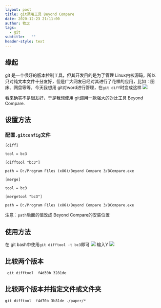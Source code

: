 ```yaml
---
layout: post
title: git调用工具 Beyond Compare
date: 2020-12-23 21:11:00
author: 牧之
tags: 
  - git
subtitle:   ""
header-style: text
---
```



## 缘起
git 是一个很好的版本控制工具，但其开发目的是为了管理 Linux内核源码，所以只对纯文本文件十分友好，但是广大网友已经对其进行了花样的应用，比如：图床、网盘等等，今天我想用 git对word进行管理，在`git diff`时变成这样
![](https://gitee.com/cseve/img/raw/master/20201223210601.png)

看来确实不是很友好，于是我想使用 git调用一款强大的对比工具 Beyond Compare.

## 设置方法
### 配置`.gitconfig`文件
```git
[diff]

tool = bc3

[difftool "bc3"]

path = D:/Program Files (x86)/Beyond Compare 3/BCompare.exe

[merge]

tool = bc3

[mergetool "bc3"]

path = D:/Program Files (x86)/Beyond Compare 3/BCompare.exe
```
注意：`path`后面的值改成 Beyond Compare的安装位置
## 使用方法
在 git bash中使用`git difftool -t bc3`即可
![](https://gitee.com/cseve/img/raw/master/20201223211055.png)
输入Y
![](https://gitee.com/cseve/img/raw/master/20201223211121.png)

## 比较两个版本

```
 git difftool  f4d30b 3281de
```

## 比较两个版本并指定文件或文件夹

```
git difftool  f4d70b 3b81de ./paper/*
```